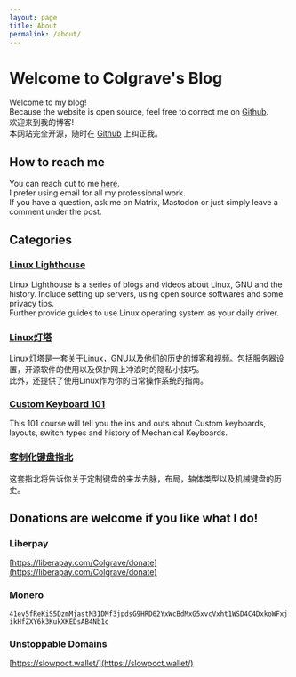 ```yaml
---
layout: page
title: About
permalink: /about/
---
```

# Welcome to Colgrave's Blog
Welcome to my blog!  
Because the website is open source, feel free to correct me on [Github](https://github.com/Colgrave34/Colgrave34.github.io).  
欢迎来到我的博客!  
本网站完全开源，随时在 [Github](https://github.com/Colgrave34/Colgrave34.github.io) 上纠正我。 

## How to reach me
You can reach out to me [here](/contact/).  
I prefer using email for all my professional work.  
If you have a question, ask me on Matrix, Mastodon or just simply leave a comment under the post. 

## Categories
### [**Linux Lighthouse**](/linux-lighthouse)
Linux Lighthouse is a series of blogs and videos about Linux, GNU and the history. Include setting up servers, using open source softwares and some privacy tips.  
Further provide guides to use Linux operating system as your daily driver. 

### [Linux灯塔](/linux%E7%81%AF%E5%A1%94)
Linux灯塔是一套关于Linux，GNU以及他们的历史的博客和视频。包括服务器设置，开源软件的使用以及保护网上冲浪时的隐私小技巧。  
此外，还提供了使用Linux作为你的日常操作系统的指南。

### [**Custom Keyboard 101**](/custom-keyboard-101)
This 101 course will tell you the ins and outs about Custom keyboards, layouts, switch types and history of Mechanical Keyboards. 

### [客制化键盘指北](/%E5%AE%A2%E5%88%B6%E5%8C%96%E9%94%AE%E7%9B%98%E6%8C%87%E5%8C%97)
这套指北将告诉你关于定制键盘的来龙去脉，布局，轴体类型以及机械键盘的历史。 

## Donations are welcome if you like what I do!
### Liberpay
[https://liberapay.com/Colgrave/donate](https://liberapay.com/Colgrave/donate)

### Monero
`41ev5fReKiS5DzmMjastM31DMf3jpdsG9HRD62YxWcBdMxG5xvcVxht1WSD4C4DxkoWFxjikHfZXY6k3KukXKEDsAB4Nb1c`

### Unstoppable Domains
[https://slowpoct.wallet/](https://slowpoct.wallet/)